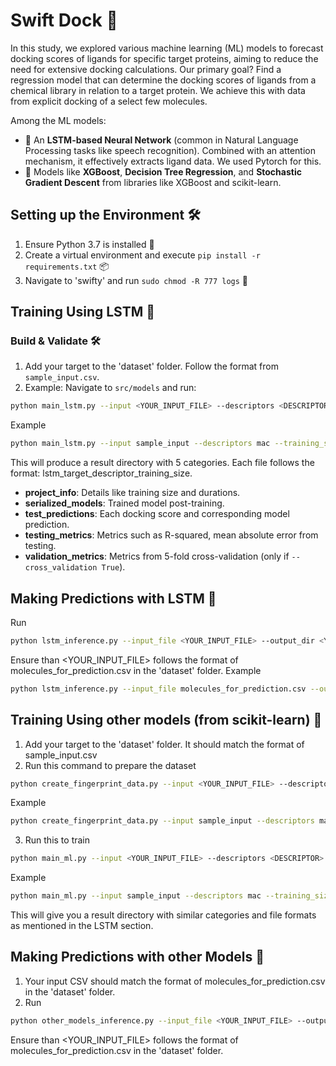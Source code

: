 # Swift Dock 🚀

In this study, we explored various machine learning (ML) models to forecast docking scores of ligands for specific target proteins, aiming to reduce the need for extensive docking calculations. Our primary goal? Find a regression model that can determine the docking scores of ligands from a chemical library in relation to a target protein. We achieve this with data from explicit docking of a select few molecules.

Among the ML models:
- 🧠 An **LSTM-based Neural Network** (common in Natural Language Processing tasks like speech recognition). Combined with an attention mechanism, it effectively extracts ligand data. We used Pytorch for this.
- 🌳 Models like **XGBoost**, **Decision Tree Regression**, and **Stochastic Gradient Descent** from libraries like XGBoost and scikit-learn.

## Setting up the Environment 🛠️

1. Ensure Python 3.7 is installed 🐍
2. Create a virtual environment and execute `pip install -r requirements.txt` 📦
3. Navigate to 'swifty' and run `sudo chmod -R 777 logs` 📑

## Training Using LSTM 🧠

### Build & Validate 🛠️

1. Add your target to the 'dataset' folder. Follow the format from `sample_input.csv`.
2. Example: Navigate to `src/models` and run:
```bash
python main_lstm.py --input <YOUR_INPUT_FILE> --descriptors <DESCRIPTOR> --training_sizes <TRAINING_SIZE> --cross_validation <CROSS_VALIDATION> 
```
Example
```bash
python main_lstm.py --input sample_input --descriptors mac --training_sizes 50 --cross_validation False 
```

This will produce a result directory with 5 categories. Each file follows the format: lstm_target_descriptor_training_size.
- **project_info**: Details like training size and durations.
- **serialized_models**: Trained model post-training.
- **test_predictions**: Each docking score and corresponding model prediction.
- **testing_metrics**: Metrics such as R-squared, mean absolute error from testing.
- **validation_metrics**: Metrics from 5-fold cross-validation (only if `--cross_validation True`).

## Making Predictions with LSTM 🎯
Run
```bash
python lstm_inference.py --input_file <YOUR_INPUT_FILE> --output_dir <YOUR_OUTPUT_DIRECTORY> --model_name <YOUR_MODEL_NAME>
```
Ensure than <YOUR_INPUT_FILE>  follows the format of molecules_for_prediction.csv in the 'dataset' folder.
Example
```bash
python lstm_inference.py --input_file molecules_for_prediction.csv --output_dir prediction_results --model_name lstm_target_mac_50_model.pt
```

## Training Using other models (from scikit-learn) 🌳
1. Add your target to the 'dataset' folder. It should match the format of sample_input.csv
2. Run this command to prepare the dataset
```bash
python create_fingerprint_data.py --input <YOUR_INPUT_FILE> --descriptors <DESCRIPTOR>
```
Example
```bash
python create_fingerprint_data.py --input sample_input --descriptors mac
```

3. Run this to train
```bash
python main_ml.py --input <YOUR_INPUT_FILE> --descriptors <DESCRIPTOR> --training_sizes  <TRAINING_SIZE> --regressor  <REGRESSOR>
```
Example
```bash
python main_ml.py --input sample_input --descriptors mac --training_sizes 50 --regressor sgreg
```

This will give you a result directory with similar categories and file formats as mentioned in the LSTM section.

## Making Predictions with other Models 🎯
1. Your input CSV should match the format of molecules_for_prediction.csv in the 'dataset' folder.
2. Run
```bash
python other_models_inference.py --input_file <YOUR_INPUT_FILE> --output_dir <YOUR_OUTPUT_DIRECTORY> --model_name <YOUR_MODEL_NAME>
```
Ensure than <YOUR_INPUT_FILE>  follows the format of molecules_for_prediction.csv in the 'dataset' folder.


